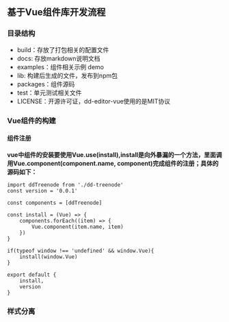 ## 基于Vue组件库开发流程
### 目录结构
- build：存放了打包相关的配置文件
- docs: 存放markdown说明文档
- examples：组件相关示例 demo
- lib: 构建后生成的文件，发布到npm包
- packages：组件源码
- test：单元测试相关文件
- LICENSE：开源许可证，dd-editor-vue使用的是MIT协议

### Vue组件的构建
#### 组件注册
**vue中组件的安装要使用Vue.use(install),install是向外暴漏的一个方法，里面调用Vue.component(component.name, component)完成组件的注册；具体的源码如下：**
```
import ddTreenode from './dd-treenode'
const version = '0.0.1'

const components = [ddTreenode]

const install = (Vue) => {
    components.forEach((item) => {
        Vue.component(item.name, item)
    })
}

if(typeof window !== 'undefined' && window.Vue){
    install(window.Vue)
}

export default {
    install,
    version
}
```

### 样式分离
